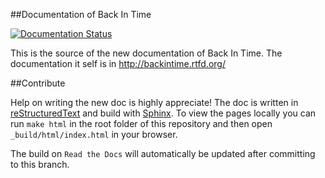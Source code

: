 ##Documentation of Back In Time

[![Documentation Status](https://readthedocs.org/projects/backintime/badge/?version=latest)](http://backintime.readthedocs.org/en/latest/?badge=latest)


This is the source of the new documentation of Back In Time. The documentation
it self is in http://backintime.rtfd.org/

##Contribute

Help on writing the new doc is highly appreciate! The doc is written in
[reStructuredText](http://docutils.sourceforge.net/docs/user/rst/quickref.html)
and build with [Sphinx](http://www.sphinx-doc.org/en/stable/).
To view the pages locally you can run `make html` in the root folder of this
repository and then open `_build/html/index.html` in your browser.

The build on `Read the Docs` will automatically be updated after committing to
this branch.
